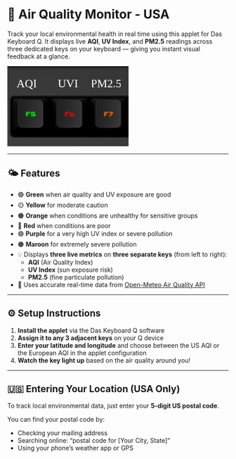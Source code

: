 # 🌿 Air Quality Monitor - USA

Track your local environmental health in real time using this applet for Das Keyboard Q.
It displays live **AQI**, **UV Index**, and **PM2.5** readings across three dedicated keys on your keyboard — giving you instant visual feedback at a glance.

![Air Quality Monitor on a Das Keyboard Q](assets/image.png "Air Quality Monitor")

---

## 🌤️ Features

- 🟢 **Green** when air quality and UV exposure are good
- 🟡 **Yellow** for moderate caution
- 🟠 **Orange** when conditions are unhealthy for sensitive groups
- 🔴 **Red** when conditions are poor
- 🟣 **Purple** for a very high UV index or severe pollution
- 🟤 **Maroon** for extremely severe pollution
- 💡 Displays **three live metrics** on **three separate keys** (from left to right):
  - **AQI** (Air Quality Index)
  - **UV Index** (sun exposure risk)
  - **PM2.5** (fine particulate pollution)
- 📡 Uses accurate real-time data from [Open-Meteo Air Quality API](https://open-meteo.com/en/docs/air-quality-api)

---

## ⚙️ Setup Instructions

1. **Install the applet** via the Das Keyboard Q software
2. **Assign it to any 3 adjacent keys** on your Q device
3. **Enter your latitude and longitude** and choose between the US AQI or the European AQI in the applet configuration
4. **Watch the key light up** based on the air quality around you!

---

## 🇺🇸 Entering Your Location (USA Only)

To track local environmental data, just enter your **5-digit US postal code**.

You can find your postal code by:

- Checking your mailing address
- Searching online: “postal code for [Your City, State]”
- Using your phone’s weather app or GPS
